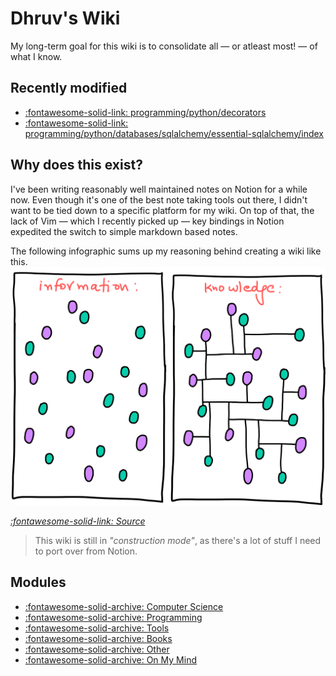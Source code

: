 Dhruv's Wiki
===

My long-term goal for this wiki is to consolidate all — or atleast most! — of what I know.

Recently modified
---

<!--
RECENTLYMODIFIEDBEGIN
-->

- [:fontawesome-solid-link: programming/python/decorators](programming/python/decorators.md)
- [:fontawesome-solid-link: programming/python/databases/sqlalchemy/essential-sqlalchemy/index](programming/python/databases/sqlalchemy/essential-sqlalchemy/index.md)

<!--
RECENTLYMODIFIEDEND
-->


Why does this exist?
---

I've been writing reasonably well maintained notes on Notion for a while now. Even though it's one of the best note taking tools out there, I didn't want to be tied down to a specific platform for my wiki. On top of that, the lack of Vim — which I recently picked up — key bindings in Notion expedited the switch to simple markdown based notes.

The following infographic sums up my reasoning behind creating a wiki like this.
<img src="assets/images/information-vs-knowledge.png" alt="information-vs-knowledge" class="responsive">

*[:fontawesome-solid-link: Source](https://www.gapingvoid.com/blog/2014/01/22/information-vs-knowledge/)*

> This wiki is still in *"construction mode"*, as there's a lot of stuff I need to port over from Notion.

Modules
---

- [:fontawesome-solid-archive: Computer Science](./computer-science/index.md)
- [:fontawesome-solid-archive: Programming](./programming/index.md)
- [:fontawesome-solid-archive: Tools](./tools/index.md)
- [:fontawesome-solid-archive: Books](books/index.md)
- [:fontawesome-solid-archive: Other](other/index.md)
- [:fontawesome-solid-archive: On My Mind](on-my-mind/index.md)
